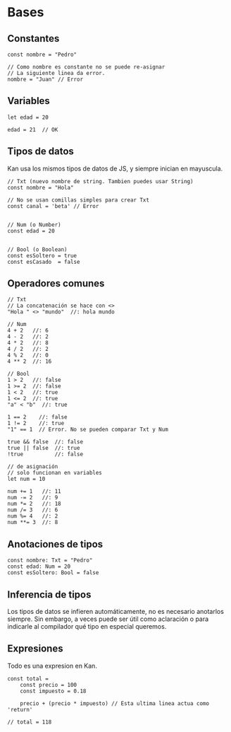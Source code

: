 # Bases

## Constantes

```
const nombre = "Pedro"

// Como nombre es constante no se puede re-asignar
// La siguiente linea da error.
nombre = "Juan" // Error
```

## Variables

```
let edad = 20

edad = 21  // OK
```

## Tipos de datos

Kan usa los mismos tipos de datos de JS, y siempre inician en mayuscula.

```
// Txt (nuevo nombre de string. Tambien puedes usar String)
const nombre = "Hola"

// No se usan comillas simples para crear Txt
const canal = 'beta' // Error


// Num (o Number)
const edad = 20


// Bool (o Boolean)
const esSoltero = true
const esCasado  = false
```

## Operadores comunes

```
// Txt
// La concatenación se hace con <>
"Hola " <> "mundo"  //: hola mundo

// Num
4 + 2   //: 6
4 - 2   //: 2
4 * 2   //: 8
4 / 2   //: 2
4 % 2   //: 0
4 ** 2  //: 16

// Bool
1 > 2   //: false
1 >= 2  //: false
1 < 2   //: true
1 <= 2  //: true
"a" < "b"  //: true

1 == 2    //: false
1 != 2    //: true
"1" == 1  // Error. No se pueden comparar Txt y Num

true && false  //: false
true || false  //: true
!true          //: false

// de asignación
// solo funcionan en variables
let num = 10

num += 1   //: 11
num -= 2   //: 9
num *= 2   //: 18
num /= 3   //: 6
num %= 4   //: 2
num **= 3  //: 8
```


## Anotaciones de tipos

```
const nombre: Txt = "Pedro"
const edad: Num = 20
const esSoltero: Bool = false
```

## Inferencia de tipos

Los tipos de datos se infieren automáticamente, no es necesario
anotarlos siempre.
Sin embargo, a veces puede ser útil como aclaración o para
indicarle al compilador qué tipo en especial queremos.

## Expresiones

Todo es una expresion en Kan.

```
const total =
    const precio = 100
    const impuesto = 0.18
    
    precio + (precio * impuesto) // Esta ultima linea actua como 'return'

// total = 118
```


